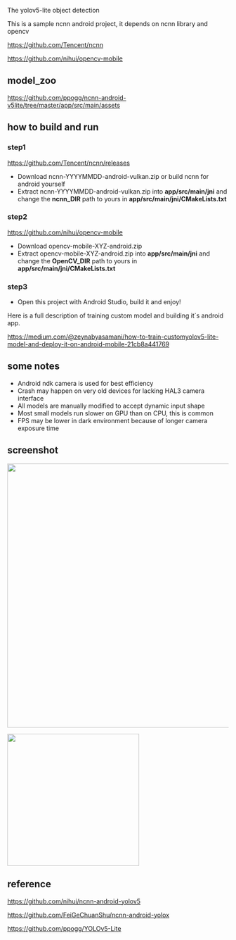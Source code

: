 The yolov5-lite object detection

This is a sample ncnn android project, it depends on ncnn library and opencv

https://github.com/Tencent/ncnn

https://github.com/nihui/opencv-mobile

## model_zoo

https://github.com/ppogg/ncnn-android-v5lite/tree/master/app/src/main/assets


## how to build and run
### step1
https://github.com/Tencent/ncnn/releases

* Download ncnn-YYYYMMDD-android-vulkan.zip or build ncnn for android yourself
* Extract ncnn-YYYYMMDD-android-vulkan.zip into **app/src/main/jni** and change the **ncnn_DIR** path to yours in **app/src/main/jni/CMakeLists.txt**

### step2
https://github.com/nihui/opencv-mobile

* Download opencv-mobile-XYZ-android.zip
* Extract opencv-mobile-XYZ-android.zip into **app/src/main/jni** and change the **OpenCV_DIR** path to yours in **app/src/main/jni/CMakeLists.txt**


### step3
* Open this project with Android Studio, build it and enjoy!

Here is a full description of training custom model and building it`s android app.

https://medium.com/@zeynabyasamani/how-to-train-customyolov5-lite-model-and-deploy-it-on-android-mobile-21cb8a441769

## some notes
* Android ndk camera is used for best efficiency
* Crash may happen on very old devices for lacking HAL3 camera interface
* All models are manually modified to accept dynamic input shape
* Most small models run slower on GPU than on CPU, this is common
* FPS may be lower in dark environment because of longer camera exposure time

## screenshot
<img src="https://user-images.githubusercontent.com/82716366/151705519-de3ad1f1-e297-4125-989a-04e49dcf2876.jpg" width="600"/><br/>

<img src="https://pic1.zhimg.com/80/v2-c013df3638fd41d10103ea259b18e588_720w.jpg" width="300"/><br/>

## reference  
https://github.com/nihui/ncnn-android-yolov5

https://github.com/FeiGeChuanShu/ncnn-android-yolox  

https://github.com/ppogg/YOLOv5-Lite
